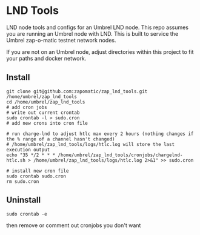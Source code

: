 # LND Tools
LND node tools and configs for an Umbrel LND node.
This repo assumes you are running an Umbrel node with LND. This is built to service the Umbrel zap-o-matic testnet network nodes.

If you are not on an Umbrel node, adjust directories within this project to fit your paths and docker network.


## Install
```
git clone git@github.com:zapomatic/zap_lnd_tools.git /home/umbrel/zap_lnd_tools
cd /home/umbrel/zap_lnd_tools
# add cron jobs
# write out current crontab
sudo crontab -l > sudo.cron
# add new crons into cron file

# run charge-lnd to adjust htlc max every 2 hours (nothing changes if the % range of a channel hasn't changed)
# /home/umbrel/zap_lnd_tools/logs/htlc.log will store the last execution output
echo "35 */2 * * * /home/umbrel/zap_lnd_tools/cronjobs/chargelnd-htlc.sh > /home/umbrel/zap_lnd_tools/logs/htlc.log 2>&1" >> sudo.cron

# install new cron file
sudo crontab sudo.cron
rm sudo.cron
```

## Uninstall

```
sudo crontab -e
```
then remove or comment out cronjobs you don't want